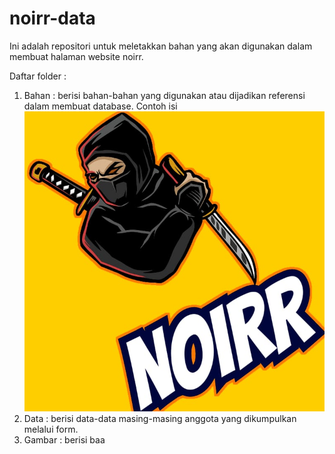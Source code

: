 # noirr-data
 Ini adalah repositori untuk meletakkan bahan yang akan digunakan dalam membuat halaman website noirr.

 Daftar folder :
 1. Bahan : berisi bahan-bahan yang digunakan atau dijadikan referensi dalam membuat database.
 	Contoh isi
 	![gambar1](Bahan/logo01.jpeg)
 2. Data : berisi data-data masing-masing anggota yang dikumpulkan melalui form.
 3. Gambar : berisi baa
